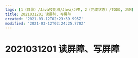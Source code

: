 ```yaml
---
tags: [1（目录）/Java技能树/Java/JVM, 2（完成状态）/TODO, JVM]
title: 2021031201 读屏障、写屏障
created: '2021-03-12T02:23:39.995Z'
modified: '2021-03-12T02:24:25.770Z'
---
```


# 2021031201 读屏障、写屏障
